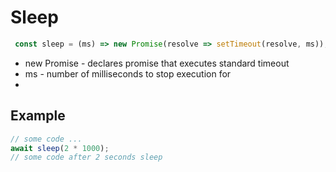 # Sleep

```javascript
 const sleep = (ms) => new Promise(resolve => setTimeout(resolve, ms));
```

- new Promise - declares promise that executes standard timeout
- ms - number of milliseconds to stop execution for
- 
## Example
```javascript
// some code ...
await sleep(2 * 1000);
// some code after 2 seconds sleep
```
